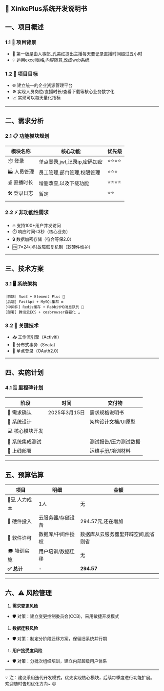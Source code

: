 ## 📝 XinkePlus系统开发说明书

## 一、项目概述

### 1.1 📌 项目背景

- 🚫 第一版是由人事部_孔美红提出主播每天要记录直播时间超过五小时
- 💡 运用excel表格,内容随意,改成web系统

### 1.2 🎯 项目目标

- 🌐 建立统一的企业资源管理平台
- ⚙️ 实现人员岗位/直播时长/查看下载等核心业务数字化
- 📈 实现可以每天量化指标

------

## 二、需求分析

### 2.1 📋 功能模块规划

| 模块名称   | 核心功能                     | 优先级 |
| ---------- | ---------------------------- | ------ |
| 📦 登录     | 单点登录,jwt,记录ip,密码加密 | ⭐⭐⭐⭐   |
| 🏭 人员管理 | 员工管理,部门管理,权限管理   | ⭐⭐⭐    |
| 💰 直播时长 | 增删改查,以及下载功能        | ⭐⭐⭐⭐   |
| 🛠️ 登录日志 | 暂定                         | ⭐⭐     |
|            |                              |        |

### 2.2 ⚡ 非功能性需求

- 🔥 支持100+用户并发访问
- ⏱️ 响应时间<3秒（核心业务）
- 🔒 数据加密存储（符合等保2.0）
- 🆘 7×24小时故障恢复机制（软硬件维护）

------

## 三、技术方案

### 3.1 🖥️ 系统架构

```plain
[前端] Vue3 + Element Plus 🎨
[后端] FastApi + MySQL集群 ⚙️
[中间件] Redis缓存 + RabbitMQ消息队列 🔄
[部署] 腾讯云ECS + cosbrowser容器化 ☁️
```

### 3.2 🔑 关键技术

- 📥 工作流引擎（Activiti）
- 🔄 分布式事务（Seata）
- 🔐 单点登录（OAuth2.0）

------

## 四、实施计划

### 4.1 🗓️ 里程碑计划

| 阶段           | 时间          | 交付物                |
| -------------- | ------------- | --------------------- |
| 📝 需求确认     | 2025年3月15日 | 需求规格说明书        |
| 🎨 系统设计     |               | 架构设计文档/UI原型   |
| 💻 核心模块开发 |               |                       |
| 🧪 系统集成测试 |               | 测试报告/压力测试数据 |
| 🚀 上线部署     |               | 运维手册/培训材料     |

------

## 五、预算估算

| 项目           | 明细              | 金额                                |
| -------------- | ----------------- | ----------------------------------- |
| 👨💻 人力成本    | 1人               | 无                                  |
| 💾 硬件投入     | 云服务器/存储设备 | 294.57元,还在增加                   |
| 📀 软件许可     | 数据库/中间件授权 | 数据库从云服务器里开辟空间,能省则省 |
| 🎓 培训实施     | 用户培训/数据迁移 | 无                                  |
| **✅** **总计** | -                 | **294.57**                          |

------

## 六、⚠️ 风险管理

1. **需求变更风险**

- 🛡️ 对策：建立变更控制委员会(CCB)，采用敏捷开发模式

1. **数据迁移风险**

- 🛡️ 对策：制定分阶段迁移方案，保留旧系统并行期

1. **用户接受度风险**

- 🛡️ 对策：分批次组织培训，建立内部超级用户体系

------

💡 注：建议采用迭代开发模式，优先实现核心模块，后续每季度进行功能扩展。
             欢迎随时告知优化方向~ 😊